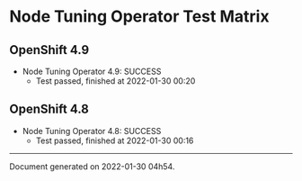 
Node Tuning Operator Test Matrix
================================

OpenShift 4.9
-------------



* Node Tuning Operator 4.9: SUCCESS
  - Test passed, finished at 2022-01-30 00:20

OpenShift 4.8
-------------



* Node Tuning Operator 4.8: SUCCESS
  - Test passed, finished at 2022-01-30 00:16

---
Document generated on 2022-01-30 04h54.
